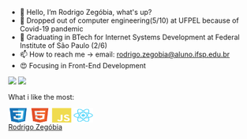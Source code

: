 - 👋 Hello, I’m Rodrigo Zegóbia, what's up?
- :smiling_face_with_tear: Dropped out of computer engineering(5/10) at UFPEL because of Covid-19 pandemic
- :book: Graduating in BTech for Internet Systems Development at Federal Institute of São Paulo (2/6)
- 📫 How to reach me -> email: rodrigo.zegobia@aluno.ifsp.edu.br
- :heart_eyes: Focusing in Front-End Development

<div>
  <img height="180em"  src="https://github-readme-stats.vercel.app/api?username=rodrigozegobia&theme=radical">
  <img height="180em"  src="https://github-readme-stats.vercel.app/api/top-langs/?username=rodrigozegobia&theme=radical">
</div>
<div>
  <p>What i like the most: </p>
  <img align="center" alt="Alba-CSS" height="30" width="40" src="https://raw.githubusercontent.com/devicons/devicon/master/icons/css3/css3-original.svg" style="max-        width: 100%;">
  <img align="center" alt="HTML" height="30" width="40" src="https://raw.githubusercontent.com/devicons/devicon/master/icons/html5/html5-original.svg" style="max-width:    100%;">
  <img align="center" alt="Js" height="30" width="40" src="https://raw.githubusercontent.com/devicons/devicon/master/icons/javascript/javascript-plain.svg" style="max-      width: 100%;">
   <img align="center" alt="Alba-React" height="30" width="40" src="https://raw.githubusercontent.com/devicons/devicon/master/icons/react/react-original.svg" style="max-    width: 100%;">
</div>
<script src="https://platform.linkedin.com/badges/js/profile.js" async defer type="text/javascript"></script>
<div class="badge-base LI-profile-badge" data-locale="pt_BR" data-size="medium" data-theme="dark" data-type="VERTICAL" data-vanity="rodrigo-zegóbia-827700234" data-version="v1"><a class="badge-base__link LI-simple-link" href="https://br.linkedin.com/in/rodrigo-zeg%C3%B3bia-827700234?trk=profile-badge">Rodrigo Zegóbia</a></div>
              
